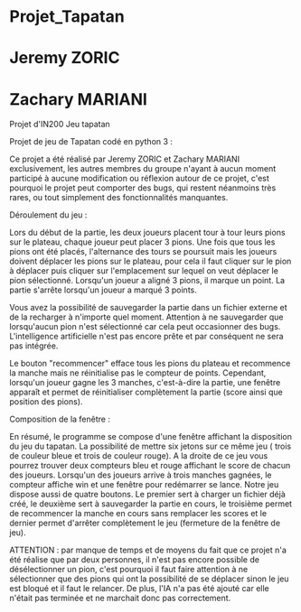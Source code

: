 # Projet_Tapatan
# Jeremy ZORIC
# Zachary MARIANI

Projet d'IN200 Jeu tapatan

Projet de jeu de Tapatan codé en python 3 :

Ce projet a été réalisé par Jeremy ZORIC et Zachary MARIANI exclusivement, les autres membres du groupe n'ayant à aucun moment participé à aucune modification
ou réflexion autour de ce projet, c'est pourquoi le projet peut comporter des bugs, qui restent néanmoins très rares, ou tout simplement des fonctionnalités manquantes.

Déroulement du jeu :

Lors du début de la partie, les deux joueurs placent tour à tour leurs pions sur le plateau, chaque joueur peut placer 3 pions.
Une fois que tous les pions ont été placés, l'alternance des tours se poursuit mais les joueurs doivent déplacer les pions sur le plateau, pour cela il faut cliquer 
sur le pion à déplacer puis cliquer sur l'emplacement sur lequel on veut déplacer le pion sélectionné.
Lorsqu'un joueur a aligné 3 pions, il marque un point. La partie s'arrête lorsqu'un joueur a marqué 3 points.

Vous avez la possibilité de sauvegarder la partie dans un fichier externe et de la recharger à n'importe quel moment.
Attention à ne sauvegarder que lorsqu'aucun pion n'est sélectionné car cela peut occasionner des bugs.
L'intelligence artificielle n'est pas encore prête et par conséquent ne sera pas intégrée.

Le bouton "recommencer" efface tous les pions du plateau et recommence la manche mais ne réinitialise pas le compteur de points. Cependant, lorsqu'un joueur gagne les 3 manches, c'est-à-dire la partie, une fenêtre apparaît et permet de réinitialiser complètement la partie (score ainsi que position des pions).

Composition de la fenêtre :

En résumé, le programme se compose d'une fenêtre affichant la disposition du jeu du tapatan. La possibilité de mettre six jetons sur ce même jeu ( trois de couleur bleue et trois de couleur rouge). A la droite de ce jeu vous pourrez trouver deux compteurs bleu et rouge affichant le score de chacun des joueurs. Lorsqu'un des joueurs arrive à trois manches gagnées, le compteur affiche win et une fenêtre pour redémarrer se lance. Notre jeu dispose aussi de quatre boutons. Le premier sert à charger un fichier déjà créé, le deuxième sert à sauvegarder la partie en cours, le troisième permet de recommencer la manche en cours sans remplacer les scores et le dernier permet d'arrêter complètement le jeu (fermeture de la fenêtre de jeu).

ATTENTION : par manque de temps et de moyens du fait que ce projet n'a été réalise que par deux personnes, il n'est pas encore possible de désélectionner un pion,
c'est pourquoi il faut faire attention à ne sélectionner que des pions qui ont la possibilité de se déplacer sinon le jeu est bloqué et il faut le relancer. De plus, l'IA n'a pas été ajouté car elle n'était pas terminée et ne marchait donc pas correctement.
